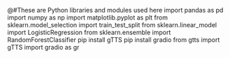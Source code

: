@#These are Python libraries and modules used here
   import pandas as pd
   import numpy as np
   import matplotlib.pyplot as plt
   from sklearn.model_selection import train_test_split 
   from sklearn.linear_model import LogisticRegression 
   from sklearn.ensemble import RandomForestClassifier
   pip install gTTS
   pip install gradio
   from gtts import gTTS
   import gradio as gr

